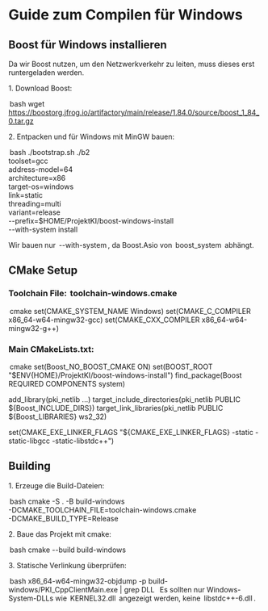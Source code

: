 # Guide zum Compilen für Windows

## Boost für Windows installieren

Da wir Boost nutzen, um den Netzwerkverkehr zu leiten, muss dieses erst runtergeladen werden.

1.⁠ ⁠Download Boost:

⁠ bash
wget https://boostorg.jfrog.io/artifactory/main/release/1.84.0/source/boost_1_84_0.tar.gz
 ⁠

2.⁠ ⁠Entpacken und für Windows mit MinGW bauen:

⁠ bash
./bootstrap.sh
./b2 \
  toolset=gcc \
  address-model=64 \
  architecture=x86 \
  target-os=windows \
  link=static \
  threading=multi \
  variant=release \
  --prefix=$HOME/ProjektKI/boost-windows-install \
  --with-system install
 ⁠

Wir bauen nur ⁠ --with-system ⁠, da Boost.Asio von ⁠ boost_system ⁠ abhängt.

## CMake Setup

### Toolchain File: ⁠ toolchain-windows.cmake ⁠

⁠ cmake
set(CMAKE_SYSTEM_NAME Windows)
set(CMAKE_C_COMPILER x86_64-w64-mingw32-gcc)
set(CMAKE_CXX_COMPILER x86_64-w64-mingw32-g++)
 ⁠

### Main CMakeLists.txt:

⁠ cmake
set(Boost_NO_BOOST_CMAKE ON)
set(BOOST_ROOT "$ENV{HOME}/ProjektKI/boost-windows-install")
find_package(Boost REQUIRED COMPONENTS system)

add_library(pki_netlib ...)
target_include_directories(pki_netlib PUBLIC ${Boost_INCLUDE_DIRS})
target_link_libraries(pki_netlib PUBLIC ${Boost_LIBRARIES} ws2_32)

set(CMAKE_EXE_LINKER_FLAGS "${CMAKE_EXE_LINKER_FLAGS} -static -static-libgcc -static-libstdc++")
 ⁠
## Building

1.⁠ ⁠Erzeuge die Build-Dateien:

⁠ bash
cmake -S . -B build-windows \
  -DCMAKE_TOOLCHAIN_FILE=toolchain-windows.cmake \
  -DCMAKE_BUILD_TYPE=Release
 ⁠

2.⁠ ⁠Baue das Projekt mit cmake:

⁠ bash
cmake --build build-windows
 ⁠

3.⁠ ⁠Statische Verlinkung überprüfen:

⁠ bash
x86_64-w64-mingw32-objdump -p build-windows/PKI_CppClientMain.exe | grep DLL
 ⁠
Es sollten nur Windows-System-DLLs wie ⁠ KERNEL32.dll ⁠ angezeigt werden, keine ⁠ libstdc++-6.dll ⁠.
